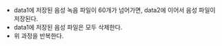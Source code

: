 * data1에 저장된 음성 녹음 파일이 60개가 넘어가면, data2에 이어서 음성 파일이 저장된다.
* data1에 저장된 음성 파일은 모두 삭제한다.
* 위 과정을 반복한다. 
